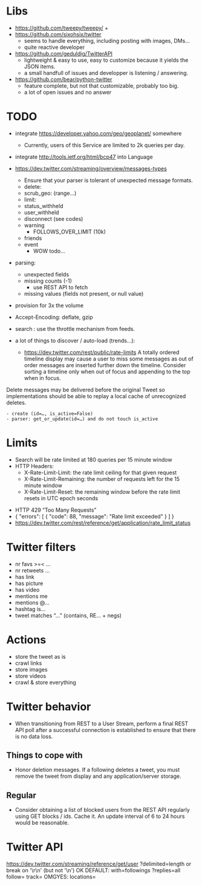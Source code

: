 
# Libs

- https://github.com/tweepy/tweepy/
    + 
- https://github.com/sixohsix/twitter
    - seems to handle everything, including posting with images, DMs…
    - quite reactive developer  
- https://github.com/geduldig/TwitterAPI
    + lightweight & easy to use, easy to customize because it yields the JSON items.
    + a small handfull of issues and developper is listening / answering.
- https://github.com/bear/python-twitter
    + feature complete, but not that customizable, probably too big.
    + a lot of open issues and no answer

# TODO

- integrate https://developer.yahoo.com/geo/geoplanet/ somewhere
    + Currently, users of this Service are limited to 2k queries per day.
- integrate http://tools.ietf.org/html/bcp47 into Language
- https://dev.twitter.com/streaming/overview/messages-types
    - Ensure that your parser is tolerant of unexpected message formats.
    - delete:
    - scrub_geo: (range…)
    - limit:
    - status_withheld
    - user_withheld
    - disconnect (see codes)
    - warning
        + FOLLOWS_OVER_LIMIT (10k)
    - friends
    - event
        + WOW todo…
- parsing:
    + unexpected fields
    + missing counts (-1)
        * use REST API to fetch
    + missing values (fields not present, or null value)
- provision for 3x the volume
-  Accept-Encoding: deflate, gzip 

- search : use the throttle mechanism from feeds.
- a lot of things to discover / auto-load (trends…):
    + https://dev.twitter.com/rest/public/rate-limits
A totally ordered timeline display may cause a user to miss some messages as out of order messages are inserted further down the timeline. Consider sorting a timeline only when out of focus and appending to the top when in focus.

Delete messages may be delivered before the original Tweet so implementations should be able to replay a local cache of unrecognized deletes.
    
    - create (id=…, is_active=False)
    - parser: get_or_update(id=…) and do not touch is_active


# Limits

- Search will be rate limited at 180 queries per 15 minute window
- HTTP Headers:
    - X-Rate-Limit-Limit: the rate limit ceiling for that given request
    - X-Rate-Limit-Remaining: the number of requests left for the 15 minute window
    - X-Rate-Limit-Reset: the remaining window before the rate limit resets in UTC epoch seconds
* HTTP 429 “Too Many Requests” 
* { "errors": [ { "code": 88, "message": "Rate limit exceeded" } ] }
* https://dev.twitter.com/rest/reference/get/application/rate_limit_status


# Twitter filters

- nr favs >=< …
- nr retweets …
- has link
- has picture
- has video
- mentions me
- mentions @…
- hashtag is…
- tweet matches “…” (contains, RE… + negs)


# Actions

- store the tweet as is
- crawl links
- store images
- store videos
- crawl & store everything


# Twitter behavior

- When transitioning from REST to a User Stream, perform a final REST API poll after a successful connection is established to ensure that there is no data loss.

## Things to cope with

- Honor deletion messages. If a following deletes a tweet, you must remove the tweet from display and any application/server storage.


## Regular

- Consider obtaining a list of blocked users from the REST API regularly using GET blocks / ids. Cache it. An update interval of 6 to 24 hours would be reasonable.


# Twitter API

https://dev.twitter.com/streaming/reference/get/user
?delimited=length or break on '\r\n' (but not '\n')
OK DEFAULT: with=followings
?replies=all
follow=
track=
OMGYES: locations=
